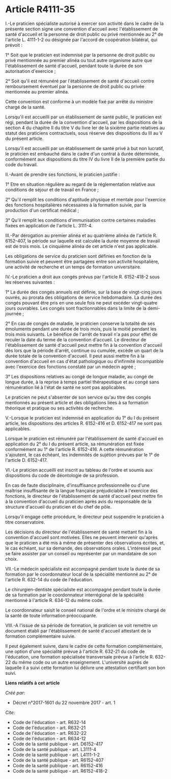 # Article R4111-35

I.-Le praticien spécialiste autorisé à exercer son activité dans le cadre de la présente section signe une convention
d'accueil avec l'établissement de santé d'accueil et la personne de droit public ou privé mentionnée au 2° de l'article L.
4111-1-2 ou désignée par l'accord de coopération bilatéral, qui prévoit : 

1° Soit que le praticien est indemnisé par la personne de droit public ou privé mentionnée au premier alinéa ou tout autre
organisme autre que l'établissement de santé d'accueil, pendant toute la durée de son autorisation d'exercice ; 

2° Soit qu'il est rémunéré par l'établissement de santé d'accueil contre remboursement éventuel par la personne de droit
public ou privée mentionnée au premier alinéa. 

Cette convention est conforme à un modèle fixé par arrêté du ministre chargé de la santé. 

Lorsqu'il est accueilli par un établissement de santé public, le praticien est régi, pendant la durée de la convention
d'accueil, par les dispositions de la section 4 du chapitre II du titre V du livre Ier de la sixième partie relatives au
statut des praticiens contractuels, sous réserve des dispositions du III au V du présent article. 

Lorsqu'il est accueilli par un établissement de santé privé à but non lucratif, le praticien est embauché dans le cadre d'un
contrat à durée déterminée, conformément aux dispositions du titre IV du livre II de la première partie du code du travail. 

II.-Avant de prendre ses fonctions, le praticien justifie : 

1° Etre en situation régulière au regard de la réglementation relative aux conditions de séjour et de travail en France ; 

2° Qu'il remplit les conditions d'aptitude physique et mentale pour l'exercice des fonctions hospitalières nécessaires à la
formation suivie, par la production d'un certificat médical ; 

3° Qu'il remplit les conditions d'immunisation contre certaines maladies fixées en application de l'article L. 3111-4. 

III.-Par dérogation au premier alinéa et au quatrième alinéa de l'article R. 6152-407, la période sur laquelle est calculée
la durée moyenne de travail est de trois mois. Le cinquième alinéa de cet article n'est pas applicable. 

Les obligations de service du praticien sont définies en fonction de la formation suivie et peuvent être partagées entre son
activité hospitalière, une activité de recherche et un temps de formation universitaire. 

IV.-Le praticien a droit aux congés prévus par l'article R. 6152-418-2 sous les réserves suivantes : 

1° La durée des congés annuels est définie, sur la base de vingt-cinq jours ouvrés, au prorata des obligations de service
hebdomadaire. La durée des congés pouvant être pris en une seule fois ne peut excéder vingt-quatre jours ouvrables. Les
congés sont fractionnables dans la limite de la demi-journée ; 

2° En cas de congés de maladie, le praticien conserve la totalité de ses émoluments pendant une durée de trois mois, puis la
moitié pendant les trois mois suivants. Le bénéfice de l'arrêt de travail n'a pas pour effet de reculer la date du terme de
la convention d'accueil. Le directeur de l'établissement de santé d'accueil peut mettre fin à la convention d'accueil dès
lors que la période d'arrêt, continue ou cumulée, excède un quart de la durée totale de la convention d'accueil. Il peut
aussi mettre fin à la convention d'accueil en cas d'état pathologique ou d'infirmité incompatible avec l'exercice des
fonctions constaté par un médecin agréé ; 

3° Les dispositions relatives au congé de longue maladie, au congé de longue durée, à la reprise à temps partiel
thérapeutique et au congé sans rémunération lié à l'état de santé ne sont pas applicables. 

Le praticien ne peut s'absenter de son service qu'au titre des congés mentionnés au présent article et des obligations liées
à sa formation théorique et pratique ou ses activités de recherche. 

V.-Lorsque le praticien est indemnisé en application du 1° du I du présent article, les dispositions des articles R. 6152-416
et D. 6152-417 ne sont pas applicables. 

Lorsque le praticien est rémunéré par l'établissement de santé d'accueil en application du 2° du I du présent article, sa
rémunération est fixée conformément au 1° de l'article R. 6152-416. A cette rémunération s'ajoutent, le cas échéant, les
indemnités de sujétion prévues par le 1° de l'article D. 6152-417. 

VI.-Le praticien accueilli est inscrit au tableau de l'ordre et soumis aux dispositions du code de déontologie de sa
profession. 

En cas de faute disciplinaire, d'insuffisance professionnelle ou d'une maîtrise insuffisante de la langue française
préjudiciable à l'exercice des fonctions, le directeur de l'établissement de santé d'accueil peut mettre fin à la convention
d'accueil du praticien après avis du responsable de la structure d'accueil du praticien et du chef de pôle. 

Lorsqu'il engage cette procédure, le directeur peut suspendre le praticien à titre conservatoire. 

Les décisions du directeur de l'établissement de santé mettant fin à la convention d'accueil sont motivées. Elles ne peuvent
intervenir qu'après que le praticien a été mis à même de présenter des observations écrites, et, le cas échéant, sur sa
demande, des observations orales. L'intéressé peut se faire assister par un conseil ou représenter par un mandataire de son
choix. 

VII.-Le médecin spécialiste est accompagné pendant toute la durée de sa formation par le coordonnateur local de la spécialité
mentionné au 2° de l'article R. 632-14 du code de l'éducation. 

Le chirurgien-dentiste spécialiste est accompagné pendant toute la durée de sa formation par le coordonnateur interrégional
de la spécialité mentionné à l'article R. 634-12 du même code. 

Le coordonnateur saisit le conseil national de l'ordre et le ministre chargé de la santé de toute information préoccupante. 

VIII.-A l'issue de sa période de formation, le praticien se voit remettre un document établi par l'établissement de santé
d'accueil attestant de la formation complémentaire suivie. 

Il peut également suivre, dans le cadre de cette formation complémentaire, une option d'une spécialité prévue à l'article R.
632-21 du code de l'éducation, une formation spécialisée transversale prévue à l'article R. 632-22 du même code ou un autre
enseignement. L'université auprès de laquelle il a suivi cette formation lui délivre une attestation certifiant son bon
suivi.

**Liens relatifs à cet article**

_Créé par_:

  - Décret n°2017-1601 du 22 novembre 2017 - art. 1

_Cite_:

  - Code de l'éducation - art. R632-14
  - Code de l'éducation - art. R632-21
  - Code de l'éducation - art. R632-22
  - Code de l'éducation - art. R634-12
  - Code de la santé publique - art. D6152-417
  - Code de la santé publique - art. L3111-4
  - Code de la santé publique - art. L4111-1-2
  - Code de la santé publique - art. R6152-407
  - Code de la santé publique - art. R6152-416
  - Code de la santé publique - art. R6152-418-2

